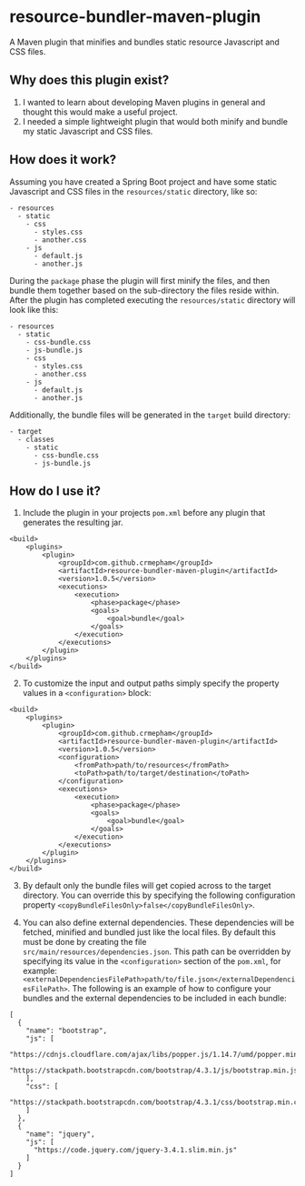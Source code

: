 # resource-bundler-maven-plugin
A Maven plugin that minifies and bundles static resource Javascript and CSS files.

## Why does this plugin exist?
1. I wanted to learn about developing Maven plugins in general and thought this would make a useful project. 
2. I needed a simple lightweight plugin that would both minify and bundle my static Javascript and CSS files.

## How does it work?
Assuming you have created a Spring Boot project and have some static Javascript and CSS files in the `resources/static` directory, like so:

```
- resources
  - static
    - css
      - styles.css
      - another.css
    - js
      - default.js
      - another.js
```

During the `package` phase the plugin will first minify the files, and then bundle them together based on the sub-directory the files reside within. After the plugin has completed executing the `resources/static` directory will look like this:

```
- resources
  - static
    - css-bundle.css
    - js-bundle.js
    - css
      - styles.css
      - another.css
    - js
      - default.js
      - another.js
```

Additionally, the bundle files will be generated in the `target` build directory:

```
- target
  - classes
    - static
      - css-bundle.css
      - js-bundle.js
```

## How do I use it?

1. Include the plugin in your projects `pom.xml` before any plugin that generates the resulting jar.

```
<build>
    <plugins>
        <plugin>
            <groupId>com.github.crmepham</groupId>
            <artifactId>resource-bundler-maven-plugin</artifactId>
            <version>1.0.5</version>
            <executions>
                <execution>
                    <phase>package</phase>
                    <goals>
                        <goal>bundle</goal>
                    </goals>
                </execution>
            </executions>
        </plugin>
    </plugins>
</build>
```

2. To customize the input and output paths simply specify the property values in a `<configuration>` block:

```
<build>
    <plugins>
        <plugin>
            <groupId>com.github.crmepham</groupId>
            <artifactId>resource-bundler-maven-plugin</artifactId>
            <version>1.0.5</version>
            <configuration>
                <fromPath>path/to/resources</fromPath>
                <toPath>path/to/target/destination</toPath>
            </configuration>
            <executions>
                <execution>
                    <phase>package</phase>
                    <goals>
                        <goal>bundle</goal>
                    </goals>
                </execution>
            </executions>
        </plugin>
    </plugins>
</build>
```

3. By default only the bundle files will get copied across to the target directory. You can override this by specifying the following configuration property `<copyBundleFilesOnly>false</copyBundleFilesOnly>`.

4. You can also define external dependencies. These dependencies will be fetched, minified and bundled just like the local files. By default this must be done by creating the file `src/main/resources/dependencies.json`. This path can be overridden by specifying its value in the `<configuration>` section of the `pom.xml`, for example: `<externalDependenciesFilePath>path/to/file.json</externalDependenciesFilePath>`. The following is an example of how to configure your bundles and the external dependencies to be included in each bundle:

```
[
  {
    "name": "bootstrap",
    "js": [
      "https://cdnjs.cloudflare.com/ajax/libs/popper.js/1.14.7/umd/popper.min.js",
      "https://stackpath.bootstrapcdn.com/bootstrap/4.3.1/js/bootstrap.min.js"
    ],
    "css": [
      "https://stackpath.bootstrapcdn.com/bootstrap/4.3.1/css/bootstrap.min.css"
    ]
  },
  {
    "name": "jquery",
    "js": [
      "https://code.jquery.com/jquery-3.4.1.slim.min.js"
    ]
  }
]
```
